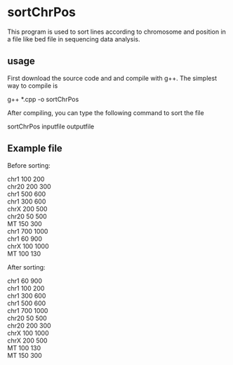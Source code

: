 # sortChrPos
This program is used to sort lines according to chromosome and position in a file like bed file in sequencing data analysis.

## usage
First download the source code and and compile with g++. The simplest way to compile is

g++ *.cpp -o sortChrPos

After compiling, you can type the following command to sort the file

sortChrPos inputfile outputfile

## Example file
Before sorting:

chr1	100	200  
chr20	200	300  
chr1	500	600  
chr1	300	600  
chrX	200	500  
chr20	50	500  
MT	150	300  
chr1	700	1000  
chr1	60	900  
chrX	100	1000  
MT	100	130

After sorting:

chr1	60	900  
chr1	100	200  
chr1	300	600  
chr1	500	600  
chr1	700	1000  
chr20	50	500  
chr20	200	300  
chrX	100	1000  
chrX	200	500  
MT	100	130  
MT	150	300
